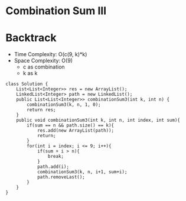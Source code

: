 # Combination Sum III

# Backtrack

- Time Complexity: O(c(9, k)\*k)
- Space Complexity: O(9)
  - c as combination
  - k as k

```
class Solution {
    List<List<Integer>> res = new ArrayList();
    LinkedList<Integer> path = new LinkedList();
    public List<List<Integer>> combinationSum3(int k, int n) {
        combinationSum3(k, n, 1, 0);
        return res;
    }
    public void combinationSum3(int k, int n, int index, int sum){
        if(sum == n && path.size() == k){
            res.add(new ArrayList(path));
            return;
        }
        for(int i = index; i <= 9; i++){
            if(sum + i > n){
                break;
            }
            path.add(i);
            combinationSum3(k, n, i+1, sum+i);
            path.removeLast();
        }
    }
}
```
